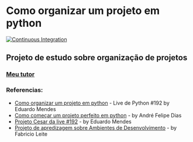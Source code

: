 # Como organizar um projeto em python

[![Continuous Integration](https://github.com/faleite/projeto/actions/workflows/continuous_integration.yml/badge.svg)](https://github.com/faleite/projeto/actions/workflows/continuous_integration.yml)

## Projeto de estudo sobre organização de projetos

### [Meu tutor](https://github.com/faleite/projeto/blob/b59d3b07d598688ffebe1b32d760ac50379e7960/projeto.md)

### Referencias:

- [Como organizar um projeto em python](https://www.youtube.com/watch?v=O3bs4JtHrow) - Live de Python #192 by Eduardo Mendes
- [Como começar um projeto perfeito em python](https://blog.pronus.io/posts/python/como-comecar-um-projeto-python-perfeito/) - by André Felipe Dias
- [Projeto Cesar da live #192](https://github.com/dunossauro/cesar-live-192) - by Eduardo Mendes
- [Projeto de apredizagem sobre Ambientes de Desenvolvimento](https://github.com/faleite/virtualenv) - by Fabricio Leite
